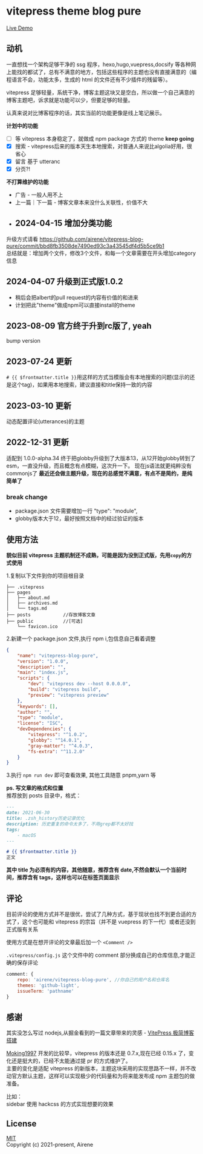 # vitepress theme blog pure

[Live Demo](https://ti.bi)

## 动机

一直想找一个架构足够干净的 ssg 程序，hexo,hugo,vuepress,docsify 等各种网上能找的都试了，总有不满意的地方，包括这些程序的主题也没有直接满意的（编程语言不会，功能太多，生成的 html 的文件还有不少插件的残留等）。

vitepress 足够轻量，系统干净，博客主题这块又是空白，所以做一个自己满意的博客主题吧，诉求就是功能可以少，但要足够的轻量。

认真来说对比博客程序的话，其实当前的功能更像是线上笔记展示。

**计划中的功能**
-   [ ] 等 vitepress 本身稳定了，就做成 npm package 方式的 theme **keep going**
-   [x] 搜索 - vitepress后来的版本天生本地搜索，对普通人来说比algolia好用，很省心
-   [x] 留言 基于 utteranc
-   [x] 分页?!

**不打算维护的功能**
-   广告 - 一般人用不上
-   上一篇｜下一篇 - 博客文章本来没什么关联性，价值不大
- ## 2024-04-15 增加分类功能
升级方式请看 https://github.com/airene/vitepress-blog-pure/commit/bbd8fb3508de7490ed93c3a43545df4d5b5ce9b1  
总结就是：增加两个文件，修改3个文件，和每一个文章需要在开头增加category信息
## 2024-04-07 升级到正式版1.0.2 
- 稍后会把albert的pull request的内容有价值的和进来
- 计划把此"theme"做成npm可以直接install的theme
## 2023-08-09 官方终于升到rc版了, yeah
bump version

## 2023-07-24 更新
`# {{ $frontmatter.title }}`用这样的方式当模版会有本地搜索的问题(显示的还是这个tag)，如果用本地搜索，建议直接和title保持一致的内容
## 2023-03-10 更新
动态配置评论(utterances)的主题
## 2022-12-31 更新
适配到 1.0.0-alpha.34
终于把globby升级到了大版本13，从12开始globby转到了esm，一直没升级，而且概念有点模糊，这次升一下。 现在js语法就更纯粹没有commonjs了
**最近还会做主题升级，现在的总感觉不满意，有点不是简约，是纯简单了**
### break change
- package.json 文件需要增加一行 "type": "module",
- globby版本大于12，最好按照文档中的经过验证的版本


## 使用方法

**貌似目前 vitepress 主题机制还不成熟，可能是因为没到正式版，先用`copy`的方式使用**

1.复制以下文件到你的项目根目录

```
├── .vitepress
├── pages
│   ├── about.md
│   ├── archives.md
│   └── tags.md
├── posts            //存放博客文章
├── public           //[可选]
    └── favicon.ico
```

2.新建一个 package.json 文件,执行 npm i,包信息自己看着调整

```json
{
    "name": "vitepress-blog-pure",
    "version": "1.0.0",
    "description": "",
    "main": "index.js",
    "scripts": {
        "dev": "vitepress dev --host 0.0.0.0",
        "build": "vitepress build",
        "preview": "vitepress preview"
    },
    "keywords": [],
    "author": "",
    "type": "module",
    "license": "ISC",
    "devDependencies": {
        "vitepress": "^1.0.2",
        "globby": "^14.0.1",
        "gray-matter": "^4.0.3",
        "fs-extra": "^11.2.0"
    }
}
```

3.执行 `npm run dev` 即可查看效果, 其他工具随意 pnpm,yarn 等

**ps. 写文章的格式和位置**  
推荐放到 posts 目录中，格式：

```markdown
---
date: 2021-06-30
title: .zsh_history历史记录优化
description: 历史重复的命令太多了，不用grep都不太好找
tags:
    - macOS
---

# {{ $frontmatter.title }}
正文
```



**其中 title 为必须有的内容，其他随意，推荐含有 date,不然会默认一个当前时间，推荐含有 tags，这样也可以在标签页面显示**

## 评论

目前评论的使用方式并不是很优，尝试了几种方式，基于现状也找不到更合适的方式了，这个也可能和 vitepress 的宗旨（并不是 vuepress 的下一代）或者还没到正式版有关系

使用方式是在想开评论的文章最后加一个 `<Comment />`

`.vitepress/config.js` 这个文件中的 comment 部分换成自己的仓库信息,才能正确的保存评论

```js
comment: {
    repo: 'airene/vitepress-blog-pure', //你自己的用户名和仓库名
    themes: 'github-light',
    issueTerm: 'pathname'
}
```

## 感谢

其实没怎么写过 nodejs,从掘金看到的一篇文章带来的灵感 - [VitePress 极简博客搭建](https://juejin.cn/post/6896382276389732359)

[Moking1997](https://github.com/Moking1997) 开发的比较早，vitepress 的版本还是 0.7.x,现在已经 0.15.x 了，变化还是挺大的，已经不太能通过提 pr 的方式维护了。  
主要的变化是适配 vitepress 的新版本，主题这块采用的实现思路不一样，并不改动官方默认主题，这样可以实现极少的代码量和为将来能发布成 npm 主题包的做准备。

比如：  
sidebar 使用 hackcss 的方式实现想要的效果

## License

[MIT](https://opensource.org/licenses/MIT)  
Copyright (c) 2021-present, Airene
